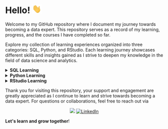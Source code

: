 # Hello!  <img src='https://github.com/elhakimyasya/elhakimyasya/blob/master/assets/Hi.gif' width='29' height='29'/>

Welcome to my GitHub repository where I document my journey towards becoming a data expert. This repository serves as a record of my learning, progress, and the courses I have completed so far.

Explore my collection of learning experiences organized into three categories: SQL, Python, and RStudio. Each learning journey showcases different skills and insights gained as I strive to deepen my knowledge in the field of data science and analytics.

<details>
<summary><strong>SQL Learning</strong></summary>
<br>
Each lesson below covers a specific use case or analysis scenario I worked on for various business applications.

</br>
 
<details>
<summary><strong>Learning 1: B2B Retail Customer Analytics</strong></summary>
 <br>
 
- **Description:** XYZ.com, a B2B startup specializing in product distribution, emphasizes informed decision-making through quarterly town hall meetings. Representatives from various divisions gather to evaluate performance metrics from the previous quarter, focusing on enhancing business operations and strategies.
- **Documentation:** [Report Deck](https://github.com/fitria-dwi/personal-notebook/blob/main/SQL/B2B%20Retail%20Customer%20Analytics%20Report/Report%20Deck%20%E2%80%93%20B2B%20Retail%20Insights.pdf) and [SQL Query](https://github.com/fitria-dwi/personal-notebook/blob/main/SQL/B2B%20Retail%20Customer%20Analytics%20Report/Query%20%E2%80%93%20B2B%20Retail%20Insights.sql)

</br>
  
</details>

<details>
<summary><strong>Learning 2: Superstore Data Analysis</strong></summary>
 <br>
 
- **Description:** As a BI Analyst at Superstore, the role focuses on delivering actionable insights to support data-driven decision-making across various departments within the organization.
- **Documentation:** [Report Deck](https://github.com/fitria-dwi/personal-notebook/blob/main/SQL/Superstore%20Data%20Analysis/Report%20Deck%20%E2%80%93%20Superstore%20Data%20Analysis.pdf) and [SQL Query](https://github.com/fitria-dwi/personal-notebook/blob/main/SQL/Superstore%20Data%20Analysis/Query%20%E2%80%93%20Superstore%20Data%20Analysis.sql)

</br>
</details>

<details>
<summary><strong>Learning 3: E-Commerce Analytics</strong></summary>
 <br>
- **Description:** As a BI Analyst at DQLab Store, the focus is on analyzing e-commerce performance data from 2019 to 2020 to provide valuable business insights.
- **Documentation:** [Report Deck](https://github.com/fitria-dwi/personal-notebook/blob/main/SQL/Data%20Analysis%20for%20E-Commerce/Report%20Deck%20%E2%80%93%20Data%20Analysis%20for%20E-Commerce.pdf) and [SQL Query](https://github.com/fitria-dwi/personal-notebook/blob/main/SQL/Data%20Analysis%20for%20E-Commerce/Query%20%E2%80%93%20Data%20Analysis%20for%20E-Commerce.sql)

</br>
</details>

</details>

<details>
<summary><strong>Python Learning</strong></summary>
 <br>
This section offers comprehensive learning on Python programming, encompassing fundamental concepts and their practical applications.
 
</br>
 
<details>
<summary><strong>Learning 1: Business Decision Research</strong></summary>
 <br>
 
- **Description:** DQLab Sports Center, which specializes in selling a variety of sports necessities, faces the challenge of declining repeat customers. As a Junior Data Analyst, you are tasked by the store manager to identify and understand customer churn—those who have not made purchases in the last 6 months using transaction records from 2013 to 2019.
- **Documentation:** [Python Notebook](https://github.com/fitria-dwi/personal-notebook/blob/main/Python/Business%20Decision%20Research/Script%20%E2%80%93%20Business%20Decision%20Research.ipynb)

</br>
</details>

<details>
<summary><strong>Learning 2: Customer Churn Prediction</strong></summary>
 
- **Description:** DQLab Telco, a telecommunications company established in 2019, faces the challenge of customers switching subscriptions to competitors. This project aims to enhance customer retention by developing machine learning models to predict and mitigate customer churn.
- **Documentation:** [Python Notebook](https://github.com/fitria-dwi/personal-notebook/blob/main/Python/Customer%20Churn%20Prediction/Script%20%E2%80%93%20Customer%20Churn%20Prediction.ipynb)
  
</details>

<details>
<summary><strong>Learning 3: Customer Segmentation</strong></summary>
 <br>
 
- **Description:** Understanding customer characteristics is crucial for companies to tailor effective marketing strategies. By segmenting customers, businesses can gain deeper insights into their preferences and behaviors, enabling more targeted and efficient marketing approaches. This project aims to leverage customer segmentation techniques to enhance the effectiveness of marketing strategies.
- **Documentation:** [Python Notebook](https://github.com/fitria-dwi/personal-notebook/blob/main/Python/Customer%20Segmentation%20Using%20K-prototypes/Script%20%E2%80%93%20Customer%20Segmentation%20Using%20K-prototypes.ipynb)

  </br>
</details>

<details>
<summary><strong>Learning 4: Data Analysis of COVID-19</strong></summary>
 <br>
 
- **Description:** This project focuses on analyzing COVID-19 data. These analyses aim to provide valuable insights for a deeper understanding of the impact and dynamics of the pandemic, both globally and within the ASEAN region, thereby facilitating informed decision-making and response strategies.
- **Documentation:** [Python Notebook](https://github.com/fitria-dwi/personal-notebook/blob/main/Python/Data%20Analysis%20of%20COVID-19%20in%20the%20World%20and%20ASEAN/Script%20%E2%80%93%20Data%20Analysis%20of%20COVID-19%20in%20the%20World%20and%20ASEAN.ipynb)

  </br>
</details>

<details>
<summary><strong>Learning 5: Data Analysis of COVID-19 in Indonesia</strong></summary>
 <br>
 
- **Description:** This project focuses on conducting exploratory data analysis (EDA) of COVID-19 data in Indonesia. It aims to uncover key insights and trends to better understand the spread, impact, and response strategies related to the pandemic within the country.
- **Documentation:** [Python Notebook](https://github.com/fitria-dwi/personal-notebook/blob/main/Python/Exploratory%20Data%20Analysis%20of%20COVID-19%20in%20Indonesia/Script%20%E2%80%93%20Exploratory%20Data%20Analysis%20of%20COVID-19%20in%20Indonesia.ipynb)

  </br>
</details>


 </details>


 <details>
<summary><strong>RStudio Learning</strong></summary>


 </details>
 
Thank you for visiting this repository, your support and engagement are greatly appreciated as I continue to learn and strive towards becoming a data expert. For questions or collaborations, feel free to reach out via 
 <p align=center>
 <a href="mailto:wulan391@sci.ui.ac.id" target="_blank"><img src="https://img.shields.io/badge/Gmail-D14836?&style=for-the-badge&logo=gmail&logoColor=white"/></a>   
  <a href="https://www.linkedin.com/in/fitriadwi/" target="_blank"><img alt="LinkedIn" src="https://img.shields.io/badge/Linkedln-%230077B5.svg?&style=for-the-badge&logo=linkedin&logoColor=white" /></a>    
</p>

**Let's learn and grow together**!
